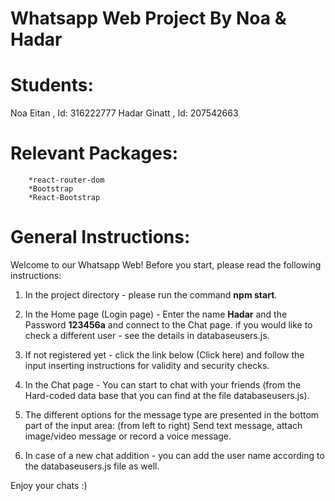 # Whatsapp Web Project By Noa & Hadar

 # Students:
   Noa Eitan , Id: 316222777
   Hadar Ginatt , Id: 207542663
    
   # Relevant Packages:
        *react-router-dom
        *Bootstrap
        *React-Bootstrap
        
   # General Instructions:
   
   Welcome to our Whatsapp Web!
   Before you start, please read the following instructions:
   
   1. In the project directory - please run the command **npm start**.
   
   2. In the Home page (Login page) - Enter the name **Hadar** and the Password **123456a** and connect to the Chat page.
      if you would like to check a different user -  see the details in  databaseusers.js.
   3. If not registered yet - click the link below (Click here) and follow the input inserting instructions for validity and security checks.
   4. In the Chat page - You can start to chat with your friends (from the Hard-coded data base that you can find at the file databaseusers.js).
   5. The different options for the message type are presented in the bottom part of the input area:
      (from left to right) Send text message, attach image/video message or record a voice message.
   6. In case of a new chat addition - you can add the user name according to the databaseusers.js file as well.
   
   
   Enjoy your chats :)
   
   
       
  
  
